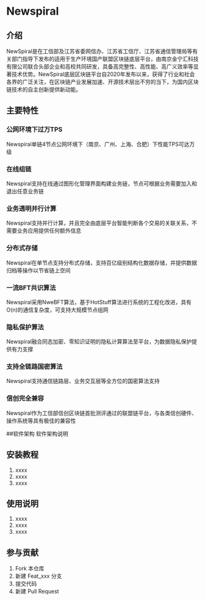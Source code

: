 # Newspiral

## 介绍
NewSpiral是在工信部及江苏省委网信办、江苏省工信厅、江苏省通信管理局等有关部门指导下发布的适用于生产环境国产联盟区块链底层平台，由南京金宁汇科技有限公司联合头部企业和高校共同研发，具备高完整性、高性能、高广义效率等显著技术优势。NewSpiral底层区块链平台自2020年发布以来，获得了行业和社会各界的广泛关注，在区块链产业发展加速、开源技术层出不穷的当下，为国内区块链技术的自主创新提供新动能。


## 主要特性
### 公网环境下过万TPS
Newspiral单链4节点公网环境下（南京、广州、上海、合肥）下性能TPS可达万级

### 在线组链
Newspiral支持在线通过图形化管理界面构建业务链，节点可根据业务需要加入和退出任意业务链

### 业务透明并行计算
Newspiral支持并行计算，并且完全由底层平台智能判断各个交易的关联关系，不需要业务应用提供任何额外信息

### 分布式存储
Newspiral在单节点支持分布式存储，支持百亿级别结构化数据存储，并提供数据归档等操作以节省链上空间

### 一流BFT共识算法
Newspiral采用NweBFT算法，基于HotStuff算法进行系统的工程化改进，具有O(n)的通信复杂度，可支持大规模节点组网

### 隐私保护算法
Newspiral融合同态加密、零知识证明的隐私计算算法至平台，为数据隐私保护提供有力支撑

### 支持全链路国密算法
Newspiral支持通信链路层、业务交互层等全方位的国密算法支持

### 信创完全兼容
Newspiral作为工信部信创区块链首批测评通过的联盟链平台，与各类信创硬件、操作系统等具有极佳的兼容性

##软件架构
软件架构说明


## 安装教程

1.  xxxx
2.  xxxx
3.  xxxx

## 使用说明

1.  xxxx
2.  xxxx
3.  xxxx

## 参与贡献

1.  Fork 本仓库
2.  新建 Feat_xxx 分支
3.  提交代码
4.  新建 Pull Request
